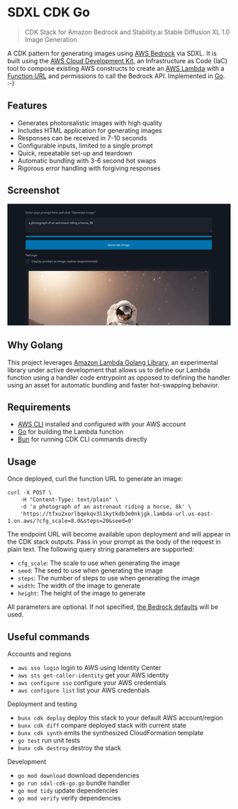 # SDXL CDK Go

> CDK Stack for Amazon Bedrock and Stability.ai Stable Diffusion XL 1.0 Image Generation

A CDK pattern for generating images using [AWS Bedrock](https://aws.amazon.com/bedrock/) via SDXL. It is built using the [AWS Cloud Development Kit](https://aws.amazon.com/cdk/), an Infrastructure as Code (IaC) tool to compose existing AWS constructs to create an [AWS Lambda](https://aws.amazon.com/lambda/) with a [Function URL](https://docs.aws.amazon.com/lambda/latest/dg/lambda-urls.html) and permissions to call the Bedrock API. Implemented in [Go](https://go.dev/). :-)

## Features

- Generates photorealistic images with high quality
- Includes HTML application for generating images
- Responses can be received in 7-10 seconds
- Configurable inputs, limited to a single prompt
- Quick, repeatable set-up and teardown
- Automatic bundling with 3-6 second hot swaps
- Rigorous error handling with forgiving responses

## Screenshot

![Screenshot](screenshot.png)

## Why Golang

This project leverages [Amazon Lambda Golang Library](https://constructs.dev/packages/@aws-cdk/aws-lambda-go-alpha/v/2.137.0-alpha.0), an experimental library under active development that allows us to define our Lambda function using a handler code entrypoint as opposed to defining the handler using an asset for automatic bundling and faster hot-swapping behavior.

## Requirements

- [AWS CLI](https://docs.aws.amazon.com/cli/latest/userguide/getting-started-install.html) installed and configured with your AWS account
- [Go](https://golang.org/) for building the Lambda function
- [Bun](https://bun.sh/) for running CDK CLI commands directly

## Usage

Once deployed, curl the function URL to generate an image:

```shell
curl -X POST \
    -H "Content-Type: text/plain" \
    -d 'a photograph of an astronaut riding a horse, 8k' \
    'https://tfxu2xorlbqekqv3l1kytkdb3e0nkjgk.lambda-url.us-east-1.on.aws/?cfg_scale=8.0&steps=20&seed=0'
```

The endpoint URL will become available upon deployment and will appear in the CDK stack outputs. Pass in your prompt as the body of the request in plain text. The following query string parameters are supported:

- `cfg_scale`: The scale to use when generating the image
- `seed`: The seed to use when generating the image
- `steps`: The number of steps to use when generating the image
- `width`: The width of the image to generate
- `height`: The height of the image to generate

All parameters are optional. If not specified, [the Bedrock defaults](https://docs.aws.amazon.com/bedrock/latest/userguide/model-parameters-diffusion-1-0-text-image.html) will be used.

## Useful commands

Accounts and regions

- `aws sso login` login to AWS using Identity Center
- `aws sts get-caller-identity` get your AWS identity
- `aws configure sso` configure your AWS credentials
- `aws configure list` list your AWS credentials

Deployment and testing

- `bunx cdk deploy` deploy this stack to your default AWS account/region
- `bunx cdk diff` compare deployed stack with current state
- `bunx cdk synth` emits the synthesized CloudFormation template
- `go test` run unit tests
- `bunx cdk destroy` destroy the stack

Development

- `go mod download` download dependencies
- `go run sdxl-cdk-go.go` bundle handler
- `go mod tidy` update dependencies
- `go mod verify` verify dependencies
